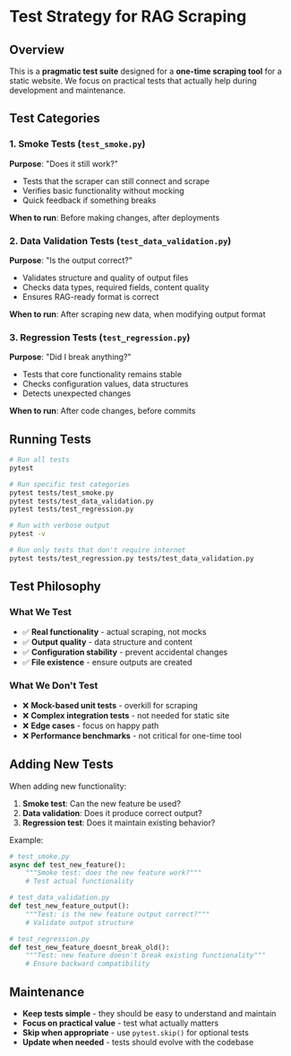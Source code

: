 # Test Strategy for RAG Scraping

## Overview

This is a **pragmatic test suite** designed for a **one-time scraping tool** for a static website. We focus on practical tests that actually help during development and maintenance.

## Test Categories

### 1. Smoke Tests (`test_smoke.py`)
**Purpose**: "Does it still work?"
- Tests that the scraper can still connect and scrape
- Verifies basic functionality without mocking
- Quick feedback if something breaks

**When to run**: Before making changes, after deployments

### 2. Data Validation Tests (`test_data_validation.py`)
**Purpose**: "Is the output correct?"
- Validates structure and quality of output files
- Checks data types, required fields, content quality
- Ensures RAG-ready format is correct

**When to run**: After scraping new data, when modifying output format

### 3. Regression Tests (`test_regression.py`)
**Purpose**: "Did I break anything?"
- Tests that core functionality remains stable
- Checks configuration values, data structures
- Detects unexpected changes

**When to run**: After code changes, before commits

## Running Tests

```bash
# Run all tests
pytest

# Run specific test categories
pytest tests/test_smoke.py
pytest tests/test_data_validation.py
pytest tests/test_regression.py

# Run with verbose output
pytest -v

# Run only tests that don't require internet
pytest tests/test_regression.py tests/test_data_validation.py
```

## Test Philosophy

### What We Test
- ✅ **Real functionality** - actual scraping, not mocks
- ✅ **Output quality** - data structure and content
- ✅ **Configuration stability** - prevent accidental changes
- ✅ **File existence** - ensure outputs are created

### What We Don't Test
- ❌ **Mock-based unit tests** - overkill for scraping
- ❌ **Complex integration tests** - not needed for static site
- ❌ **Edge cases** - focus on happy path
- ❌ **Performance benchmarks** - not critical for one-time tool

## Adding New Tests

When adding new functionality:

1. **Smoke test**: Can the new feature be used?
2. **Data validation**: Does it produce correct output?
3. **Regression test**: Does it maintain existing behavior?

Example:
```python
# test_smoke.py
async def test_new_feature():
    """Smoke test: does the new feature work?"""
    # Test actual functionality

# test_data_validation.py
def test_new_feature_output():
    """Test: is the new feature output correct?"""
    # Validate output structure

# test_regression.py
def test_new_feature_doesnt_break_old():
    """Test: new feature doesn't break existing functionality"""
    # Ensure backward compatibility
```

## Maintenance

- **Keep tests simple** - they should be easy to understand and maintain
- **Focus on practical value** - test what actually matters
- **Skip when appropriate** - use `pytest.skip()` for optional tests
- **Update when needed** - tests should evolve with the codebase
